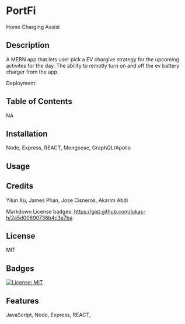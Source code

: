 # PortFi 
Home Charging Assist

## Description
A MERN app that lets user pick a EV chargive strategy for the upcoming activites for the day. The ability to remotly turn on and off the ev battery charger from the app.

Deployment: 

## Table of Contents
NA

## Installation
Node, Express, REACT, Mongoose, GraphQL/Apollo

## Usage

## Credits
Yilun Xu, James Phan, Jose Cisneros, Akarim Abdi

Markdown License badges:
https://gist.github.com/lukas-h/2a5d00690736b4c3a7ba

## License
MIT

## Badges
[![License: MIT](https://img.shields.io/badge/License-MIT-yellow.svg)](https://opensource.org/licenses/MIT)

## Features
JavaScript, Node, Express, REACT,


